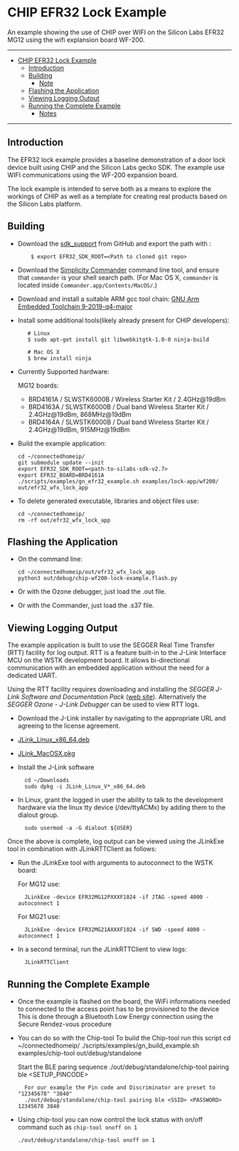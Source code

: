 # CHIP EFR32 Lock Example

An example showing the use of CHIP over WIFI on the Silicon Labs EFR32 MG12 
using the wifi explansion board WF-200.

<hr>

-   [CHIP EFR32 Lock Example](#chip-efr32-lock-example)
    -   [Introduction](#introduction)
    -   [Building](#building)
        -   [Note](#note)
    -   [Flashing the Application](#flashing-the-application)
    -   [Viewing Logging Output](#viewing-logging-output)
    -   [Running the Complete Example](#running-the-complete-example)
        -   [Notes](#notes)

<hr>

<a name="intro"></a>

## Introduction

The EFR32 lock example provides a baseline demonstration of a door lock device
built using CHIP and the Silicon Labs gecko SDK. The example use WIFI communications
using the WF-200 expansion board. 

The lock example is intended to serve both as a means to explore the workings of
CHIP as well as a template for creating real products based on the Silicon Labs
platform.

<a name="building"></a>

## Building

-   Download the [sdk_support](https://github.com/SiliconLabs/sdk_support) from
    GitHub and export the path with :

            $ export EFR32_SDK_ROOT=<Path to cloned git repo>

-   Download the
    [Simplicity Commander](https://www.silabs.com/mcu/programming-options)
    command line tool, and ensure that `commander` is your shell search path.
    (For Mac OS X, `commander` is located inside
    `Commander.app/Contents/MacOS/`.)

-   Download and install a suitable ARM gcc tool chain:
    [GNU Arm Embedded Toolchain 9-2019-q4-major](https://developer.arm.com/tools-and-software/open-source-software/developer-tools/gnu-toolchain/gnu-rm/downloads)

-   Install some additional tools(likely already present for CHIP developers):

           # Linux
           $ sudo apt-get install git libwebkitgtk-1.0-0 ninja-build

           # Mac OS X
           $ brew install ninja

-   Currently Supported hardware:

    MG12 boards:

    -   BRD4161A / SLWSTK6000B / Wireless Starter Kit / 2.4GHz@19dBm
    -   BRD4163A / SLWSTK6000B / Dual band Wireless Starter Kit / 2.4GHz@19dBm, 868MHz@19dBm
    -   BRD4164A / SLWSTK6000B / Dual band Wireless Starter Kit / 2.4GHz@19dBm, 915MHz@19dBm

*   Build the example application:

        cd ~/connectedhomeip/
        git submodule update --init
        export EFR32_SDK_ROOT=<path-to-silabs-sdk-v2.7>
        export EFR32_BOARD=BRD4161A
        ./scripts/examples/gn_efr32_example.sh examples/lock-app/wf200/ out/efr32_wfx_lock_app

-   To delete generated executable, libraries and object files use:

        cd ~/connectedhomeip/
        rm -rf out/efr32_wfx_lock_app

<a name="flashing"></a>

## Flashing the Application

-   On the command line:

        cd ~/connectedhomeip/out/efr32_wfx_lock_app
        python3 out/debug/chip-wf200-lock-example.flash.py

-   Or with the Ozone debugger, just load the .out file.
-   Or with the Commander, just load the .s37 file.

<a name="view-logging"></a>

## Viewing Logging Output

The example application is built to use the SEGGER Real Time Transfer (RTT)
facility for log output. RTT is a feature built-in to the J-Link Interface MCU
on the WSTK development board. It allows bi-directional communication with an
embedded application without the need for a dedicated UART.

Using the RTT facility requires downloading and installing the _SEGGER J-Link
Software and Documentation Pack_
([web site](https://www.segger.com/downloads/jlink#J-LinkSoftwareAndDocumentationPack)).
Alternatively the _SEGGER Ozone - J-Link Debugger_ can be used to view RTT logs.

-   Download the J-Link installer by navigating to the appropriate URL and
    agreeing to the license agreement.

-   [JLink_Linux_x86_64.deb](https://www.segger.com/downloads/jlink/JLink_Linux_x86_64.deb)
-   [JLink_MacOSX.pkg](https://www.segger.com/downloads/jlink/JLink_MacOSX.pkg)

*   Install the J-Link software

          cd ~/Downloads
          sudo dpkg -i JLink_Linux_V*_x86_64.deb

*   In Linux, grant the logged in user the ability to talk to the development
    hardware via the linux tty device (/dev/ttyACMx) by adding them to the
    dialout group.

          sudo usermod -a -G dialout ${USER}

Once the above is complete, log output can be viewed using the JLinkExe tool in
combination with JLinkRTTClient as follows:

-   Run the JLinkExe tool with arguments to autoconnect to the WSTK board:

    For MG12 use:

          JLinkExe -device EFR32MG12PXXXF1024 -if JTAG -speed 4000 -autoconnect 1

    For MG21 use:

          JLinkExe -device EFR32MG21AXXXF1024 -if SWD -speed 4000 -autoconnect 1

-   In a second terminal, run the JLinkRTTClient to view logs:

          JLinkRTTClient

<a name="running-complete-example"></a>

## Running the Complete Example

-   Once the example is flashed on the board, the WiFi informations needed to connected 
    to the access point has to be provisioned to the device 
    This is done through a Bluetooth Low Energy connection using the Secure Rendez-vous procedure

- You can do so with the Chip-tool
    To build the Chip-tool run this script
        cd ~/connectedhomeip/
        ./scripts/examples/gn_build_example.sh examples/chip-tool out/debug/standalone
    
    Start the BLE paring sequence
        ./out/debug/standalone/chip-tool pairing ble <SSID> <PASSWORD> <SETUP_PINCODE> <DISCRIMINATOR>

        For our example the Pin code and Discriminator are preset to "12345678" "3840"
        ./out/debug/standalone/chip-tool pairing ble <SSID> <PASSWORD> 12345678 3840

-   Using chip-tool you can now control the lock status with on/off command such
    as `chip-tool onoff on 1`

        ./out/debug/standalone/chip-tool onoff on 1
